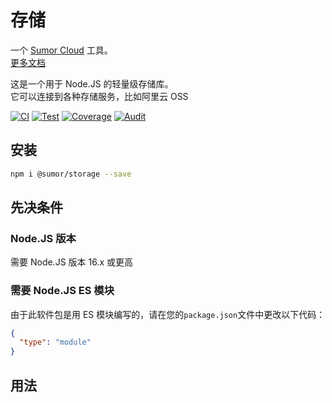 # 存储

一个 [Sumor Cloud](https://sumor.cloud) 工具。  
[更多文档](https://sumor.cloud/storage)

这是一个用于 Node.JS 的轻量级存储库。  
它可以连接到各种存储服务，比如阿里云 OSS

[![CI](https://github.com/sumor-cloud/storage/actions/workflows/ci.yml/badge.svg)](https://github.com/sumor-cloud/storage/actions/workflows/ci.yml)
[![Test](https://github.com/sumor-cloud/storage/actions/workflows/ut.yml/badge.svg)](https://github.com/sumor-cloud/storage/actions/workflows/ut.yml)
[![Coverage](https://github.com/sumor-cloud/storage/actions/workflows/coverage.yml/badge.svg)](https://github.com/sumor-cloud/storage/actions/workflows/coverage.yml)
[![Audit](https://github.com/sumor-cloud/storage/actions/workflows/audit.yml/badge.svg)](https://github.com/sumor-cloud/storage/actions/workflows/audit.yml)

## 安装

```bash
npm i @sumor/storage --save
```

## 先决条件

### Node.JS 版本

需要 Node.JS 版本 16.x 或更高

### 需要 Node.JS ES 模块

由于此软件包是用 ES 模块编写的，请在您的`package.json`文件中更改以下代码：

```json
{
  "type": "module"
}
```

## 用法
